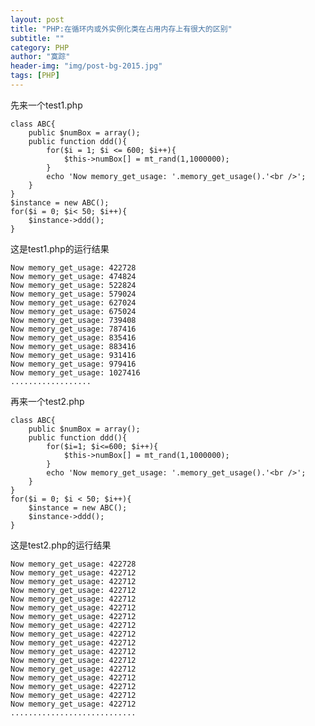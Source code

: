 ```yaml
---
layout: post
title: "PHP:在循环内或外实例化类在占用内存上有很大的区别"
subtitle: ""
category: PHP
author: "寞踪"
header-img: "img/post-bg-2015.jpg"
tags: [PHP]
---
```


先来一个test1.php

    class ABC{
        public $numBox = array();
        public function ddd(){
            for($i = 1; $i <= 600; $i++){
                $this->numBox[] = mt_rand(1,1000000);
            }
            echo 'Now memory_get_usage: '.memory_get_usage().'<br />';
        }
    }
    $instance = new ABC();
    for($i = 0; $i< 50; $i++){
        $instance->ddd();
    }


这是test1.php的运行结果

    Now memory_get_usage: 422728
    Now memory_get_usage: 474824
    Now memory_get_usage: 522824
    Now memory_get_usage: 579024
    Now memory_get_usage: 627024
    Now memory_get_usage: 675024
    Now memory_get_usage: 739408
    Now memory_get_usage: 787416
    Now memory_get_usage: 835416
    Now memory_get_usage: 883416
    Now memory_get_usage: 931416
    Now memory_get_usage: 979416
    Now memory_get_usage: 1027416
    ..................

再来一个test2.php

    class ABC{
        public $numBox = array();
        public function ddd(){
            for($i=1; $i<=600; $i++){
                $this->numBox[] = mt_rand(1,1000000);
            }
            echo 'Now memory_get_usage: '.memory_get_usage().'<br />';
        }
    }
    for($i = 0; $i < 50; $i++){
        $instance = new ABC();
        $instance->ddd();
    }

这是test2.php的运行结果

    Now memory_get_usage: 422728
    Now memory_get_usage: 422712
    Now memory_get_usage: 422712
    Now memory_get_usage: 422712
    Now memory_get_usage: 422712
    Now memory_get_usage: 422712
    Now memory_get_usage: 422712
    Now memory_get_usage: 422712
    Now memory_get_usage: 422712
    Now memory_get_usage: 422712
    Now memory_get_usage: 422712
    Now memory_get_usage: 422712
    Now memory_get_usage: 422712
    Now memory_get_usage: 422712
    Now memory_get_usage: 422712
    Now memory_get_usage: 422712
    Now memory_get_usage: 422712
    ............................


